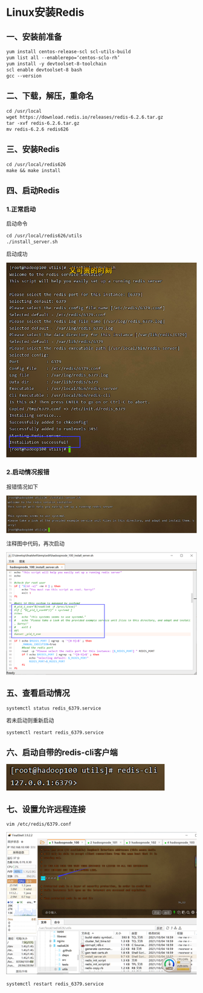 # Linux安装Redis

## 一、安装前准备

```
yum install centos-release-scl scl-utils-build
yum list all --enablerepo=‘centos-sclo-rh’
yum install -y devtoolset-8-toolchain
scl enable devtoolset-8 bash
gcc --version
```

## 二、下载，解压，重命名

```
cd /usr/local
wget https://download.redis.io/releases/redis-6.2.6.tar.gz
tar -xvf redis-6.2.6.tar.gz
mv redis-6.2.6 redis626
```

## 三、安装Redis

```
cd /usr/local/redis626
make && make install
```

## 四、启动Redis

### 1.正常启动

启动命令

```
cd /usr/local/redis626/utils
./install_server.sh
```

启动成功

![1657971142634](assets/1657971142634.png)

### 2.启动情况报错

报错情况如下

![1657971023836](assets/1657971023836.png)

注释图中代码，再次启动

![1657971080755](assets/1657971080755.png)

## 五、查看启动情况

```
systemctl status redis_6379.service
```

若未启动则重新启动

```
systemctl restart redis_6379.service
```

## 六、启动自带的redis-cli客户端

![1657971280066](assets/1657971280066.png)

## 七、设置允许远程连接

```
vim /etc/redis/6379.conf
```

![1657971374377](assets/1657971374377.png)

```
systemctl restart redis_6379.service
```




